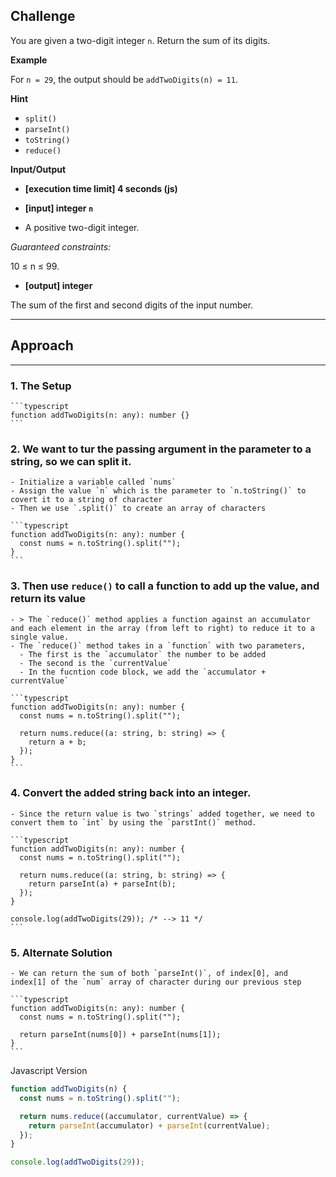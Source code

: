 ## Challenge

You are given a two-digit integer `n`. Return the sum of its digits.

**Example**

For `n = 29`, the output should be `addTwoDigits(n) = 11`.

**Hint**

- `split()`
- `parseInt()`
- `toString()`
- `reduce()`

**Input/Output**

- **[execution time limit] 4 seconds (js)**

- **[input] integer `n`**

- A positive two-digit integer.

_Guaranteed constraints:_

10 ≤ n ≤ 99.

- **[output] integer**

The sum of the first and second digits of the input number.

---

## Approach

---

### 1. The Setup

    ```typescript
    function addTwoDigits(n: any): number {}
    ```

### 2. We want to tur the passing argument in the parameter to a string, so we can split it.

    - Initialize a variable called `nums`
    - Assign the value `n` which is the parameter to `n.toString()` to covert it to a string of character
    - Then we use `.split()` to create an array of characters

    ```typescript
    function addTwoDigits(n: any): number {
      const nums = n.toString().split("");
    }
    ```

### 3. Then use `reduce()` to call a function to add up the value, and return its value

    - > The `reduce()` method applies a function against an accumulator and each element in the array (from left to right) to reduce it to a single value.
    - The `reduce()` method takes in a `function` with two parameters,
      - The first is the `accumulator` the number to be added
      - The second is the `currentValue`
      - In the fucntion code block, we add the `accumulator + currentValue`

    ```typescript
    function addTwoDigits(n: any): number {
      const nums = n.toString().split("");

      return nums.reduce((a: string, b: string) => {
        return a + b;
      });
    }
    ```

### 4. Convert the added string back into an integer.

    - Since the return value is two `strings` added together, we need to convert them to `int` by using the `parstInt()` method.

    ```typescript
    function addTwoDigits(n: any): number {
      const nums = n.toString().split("");

      return nums.reduce((a: string, b: string) => {
        return parseInt(a) + parseInt(b);
      });
    }

    console.log(addTwoDigits(29)); /* --> 11 */
    ```

### 5. Alternate Solution

    - We can return the sum of both `parseInt()`, of index[0], and index[1] of the `num` array of character during our previous step

    ```typescript
    function addTwoDigits(n: any): number {
      const nums = n.toString().split("");

      return parseInt(nums[0]) + parseInt(nums[1]);
    }
    ```

Javascript Version

```javascript
function addTwoDigits(n) {
  const nums = n.toString().split("");

  return nums.reduce((accumulator, currentValue) => {
    return parseInt(accumulator) + parseInt(currentValue);
  });
}

console.log(addTwoDigits(29));
```
